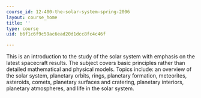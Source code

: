 ```yaml
---
course_id: 12-400-the-solar-system-spring-2006
layout: course_home
title: ''
type: course
uid: b6f1c6f9c59ac6ead20d1dcc8fc4c46f

---
```

This is an introduction to the study of the solar system with emphasis on the latest spacecraft results. The subject covers basic principles rather than detailed mathematical and physical models. Topics include: an overview of the solar system, planetary orbits, rings, planetary formation, meteorites, asteroids, comets, planetary surfaces and cratering, planetary interiors, planetary atmospheres, and life in the solar system.
